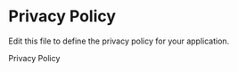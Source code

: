 # Privacy Policy

Edit this file to define the privacy policy for your application.

Privacy Policy
